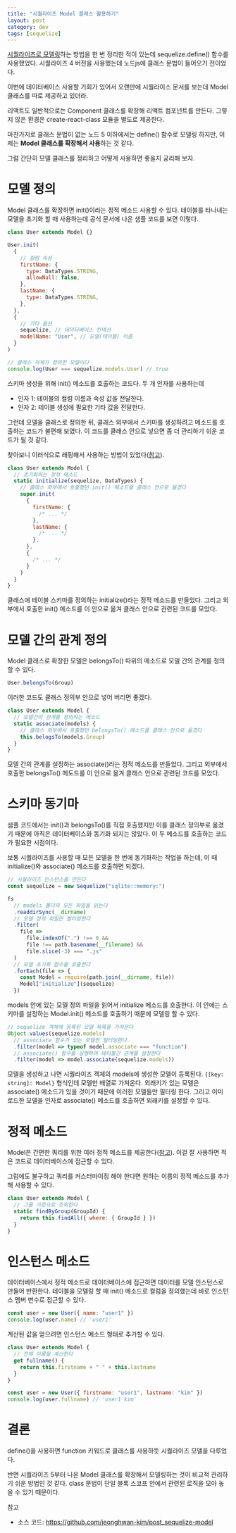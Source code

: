 ```yaml
---
title: "시퀄라이즈 Model 클래스 활용하기"
layout: post
category: dev
tags: [sequelize]
---
```


[시퀄라이즈로 모델링](/sequelize-model/)하는 방법을 한 번 정리한 적이 있는데 sequelize.define() 함수를 사용했었다.
시퀄라이즈 4 버전을 사용했는데 노드js에 클래스 문법이 들어오기 전이었다.

이번에 데이터베이스 사용할 기회가 있어서 오랜만에 시퀄라이스 문서를 보는데 Model 클래스를 따로 제공하고 있더라.

리액트도 일반적으로는 Component 클래스를 확장해 리액트 컴포넌트를 만든다.
그렇지 않은 환경은 create-react-class 모듈을 별도로 제공한다.

마찬가지로 클래스 문법이 없는 노드 5 이하에서는 define() 함수로 모델링 하지만, 이제는 **Model 클래스를 확장해서 사용**하는 것 같다.

그럼 간단히 모델 클래스를 정리하고 어떻게 사용하면 좋을지 궁리해 보자.

# 모델 정의

Model 클래스를 확장하면 init()이라는 정적 메소드 사용할 수 있다.
테이블를 타나내는 모델을 초기화 할 때 사용하는데 공식 문서에 나온 샘플 코드를 보면 이렇다.

```js
class User extends Model {}

User.init(
  {
    // 컬럼 속성
    firstName: {
      type: DataTypes.STRING,
      allowNull: false,
    },
    lastName: {
      type: DataTypes.STRING,
    },
  },
  {
    // 기타 옵션
    sequelize, // 데이터베이스 컨넥션
    modelName: "User", // 모델(테이블) 이름
  }
)

// 클래스 자체가 정의한 모델이다
console.log(User === sequelize.models.User) // true
```

스키마 생성을 위해 init() 메소드를 호출하는 코드다.
두 개 인자를 사용하는데

- 인자 1: 테이블의 컬럼 이름과 속성 값을 전달한다.
- 인자 2: 테이블 생성에 필요한 기타 값을 전달한다.

그런데 모델을 클래스로 정의한 뒤, 클래스 외부에서 스키마를 생성하려고 메소드를 호출하는 코드가 불편해 보였다.
이 코드를 클래스 안으로 넣으면 좀 더 관리하기 쉬운 코드가 될 것 같다.

찾아보니 이러식으로 래핑해서 사용하는 방법이 있었다([참고](https://codewithhugo.com/using-es6-classes-for-sequelize-4-models/)).

```js
class User extends Model {
  // 초기화하는 정적 메소드
  static initialize(sequelize, DataTypes) {
    // 클래스 외부에서 호출했던 init() 메소드를 클래스 안으로 옮겼다
    super.init(
      {
        firstName: {
          /* ... */
        },
        lastName: {
          /* ... */
        },
      },
      {
        /* ... */
      }
    )
  }
}
```

클래스에 테이블 스키마를 정의하는 initialize()라는 정적 메소드를 만들었다.
그리고 외부에서 호출한 init() 메소드를 이 안으로 옮겨 클래스 안으로 관련된 코드를 모았다.

# 모델 간의 관계 정의

Model 클래스로 확장한 모델은 belongsTo() 따위의 메소드로 모델 간의 관계를 정의할 수 있다.

```js
User.belongsTo(Group)
```

이러한 코드도 클래스 정의부 안으로 넣어 버리면 좋겠다.

```js
class User extends Model {
  // 모델간의 관계를 정의하는 메소드
  static associate(models) {
    // 클래스 외부에서 호출했던 belongsTo() 메소드를 클래스 안으로 옮겼다
    this.belogsTo(models.Group)
  }
}
```

모델 간의 관계를 설정하는 associate()라는 정적 메소드를 만들었다.
그리고 외부에서 호출한 belongsTo() 메도드를 이 안으로 옮겨 클래스 안으로 관련된 코드를 모았다.

# 스키마 동기마

샘플 코드에서는 init()과 belongsTo()를 직접 호출했지만 이를 클래스 정의부로 옮겼기 때문에 아직은 데이터베이스와 동기화 되지는 않았다.
이 두 메소드를 호출하는 코드가 필요한 시점이다.

보통 시퀄라이즈를 사용할 때 모든 모델을 한 번에 동기화하는 작업을 하는데, 이 때 initialize()와 associate() 메소드를 호출하면 되겠다.

```js
// 시퀄라이즈 인스턴스를 만든다
const sequelize = new Sequelize("sqlite::memory:")

fs
  // models 폴더의 모든 파일을 읽는다
  .readdirSync(__dirname)
  // 모델 정의 파일만 필터링한다
  .filter(
    file =>
      file.indexOf(".") !== 0 &&
      file !== path.basename(__filename) &&
      file.slice(-3) === ".js"
  )
  // 모델 초기화 함수를 호출한다
  .forEach(file => {
    const Model = require(path.join(__dirname, file))
    Model["initialize"](sequelize)
  })
```

models 안에 있는 모델 정의 파일을 읽어서 initialize 메소드를 호출한다.
이 안에는 스키마를 설정하는 Model.init() 메소드를 호출하기 때문에 모델링 할 수 있다.

```js
// sequelize 객체에 등록된 모델 목록을 가져온다
Object.values(sequelize.models)
  // associate 함수가 있는 모델만 필터링한다.
  .filter(model => typeof model.associate === "function")
  // associate() 함수를 실행하여 테이블간 관계를 설정한다
  .filter(model => model.associate(sequelize.models))
```

모델을 생성하고 나면 시퀄라이즈 객체의 models에 생성한 모델이 등록된다.
`{[key: string]: Model}` 형식인데 모델만 배열로 가져온다.
외래키가 있는 모델은 associate() 메소드가 있을 것이기 때문에 이러한 모델들만 필터링 한다.
그리고 이미 로드한 모델을 인자로 associate() 메소드를 호출하면 외래키를 설정할 수 있다.

# 정적 메소드

Model은 간편한 쿼리를 위한 여러 정적 메소드를 제공한다([참고](https://sequelize.org/master/class/lib/model.js~Model.html)).
이걸 잘 사용하면 적은 코드로 데이터베이스에 접근할 수 있다.

그럼에도 불구하고 쿼리를 커스터마이징 해야 한다면 원하는 이름의 정적 메소드를 추가해 사용할 수 있다.

```js
class User extends Model {
  // 그룹 기준으로 조회한다
  static findByGroup(GroupId) {
    return this.findAll({ where: { GroupId } })
  }
}
```

# 인스턴스 메소드

데이터베이스에서 정적 메소드로 데이터베이스에 접근하면 데이터를 모델 인스턴스로 만들어 반환한다.
테이블을 모델링 할 때 init() 메소드로 컬럼을 정의했는데 바로 인스턴스 멤버 변수로 접근할 수 있다.

```js
const user = new User({ name: "user1" })
console.log(user.name) // 'user1'
```

계산된 값을 얻으려면 인스턴스 메소드 형태로 추가할 수 있다.

```js
class User extends Model {
  // 전체 이름을 계산한다
  get fullname() {
    return this.firstname + " " + this.lastname
  }
}

const user = new User({ firstname: "user1", lastname: "kim" })
console.log(user.fullname) // 'user1 kim'
```

# 결론

define()을 사용하면 function 키워드로 클래스를 사용하듯 시퀄라이즈 모델을 다루었다.

반면 시퀄라이즈 5부터 나온 Model 클래스를 확장해서 모델링하는 것이 비교적 관리하기 쉬운 방법인 것 같다.
class 문법이 단일 블록 스코프 안에서 관련된 로직을 모아 놓을 수 있기 때문이다.

참고

- 소스 코드: https://github.com/jeonghwan-kim/post_sequelize-model
